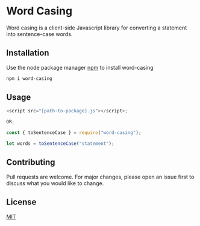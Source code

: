 # Word Casing

Word casing is a client-side Javascript library for converting a statement into sentence-case words.

## Installation

Use the node package manager [npm](https://www.npmjs.com) to install word-casing

```bash
npm i word-casing
```

## Usage

```JavaScript
<script src="[path-to-package].js"></script>;

OR;

const { toSentenceCase } = require("word-casing");

let words = toSentenceCase("statement");
```

## Contributing

Pull requests are welcome. For major changes, please open an issue first to discuss what you would like to change.

## License

[MIT](https://choosealicense.com/licenses/mit/)
